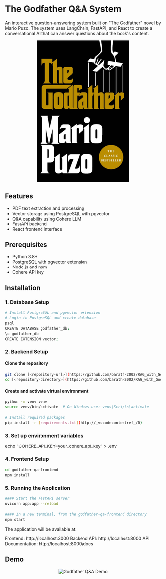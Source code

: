 # The Godfather Q&A System

An interactive question-answering system built on "The Godfather" novel by Mario Puzo. The system uses LangChain, FastAPI, and React to create a conversational AI that can answer questions about the book's content.

<div align="center">
  <img src="Cover.jpg" alt="The Godfather Book Cover" width="300"/>
</div>

## Features

- PDF text extraction and processing
- Vector storage using PostgreSQL with pgvector
- Q&A capability using Cohere LLM
- FastAPI backend
- React frontend interface

## Prerequisites

- Python 3.8+
- PostgreSQL with pgvector extension
- Node.js and npm
- Cohere API key

## Installation

### 1. Database Setup

```bash
# Install PostgreSQL and pgvector extension
# Login to PostgreSQL and create database
psql
CREATE DATABASE godfather_db;
\c godfather_db
CREATE EXTENSION vector;
```

### 2. Backend Setup

#### Clone the repository
```bash
git clone [<repository-url>](https://github.com/barath-2002/RAG_with_Godfather.git)
cd [<repository-directory>](https://github.com/barath-2002/RAG_with_Godfather.git)
```

#### Create and activate virtual environment
```bash
python -m venv venv
source venv/bin/activate  # On Windows use: venv\Scripts\activate

# Install required packages
pip install -r [requirements.txt](http://_vscodecontentref_/0)
```

### 3. Set up environment variables
echo "COHERE_API_KEY=your_cohere_api_key" > .env


### 4. Frontend Setup
```bash
cd godfather-qa-frontend
npm install
```


### 5. Running the Application
```bash
#### Start the FastAPI server
uvicorn app:app --reload

#### In a new terminal, from the godfather-qa-frontend directory
npm start
```

The application will be available at:

Frontend: http://localhost:3000
Backend API: http://localhost:8000
API Documentation: http://localhost:8000/docs

## Demo

<div align="center">
  <img src="Demo.gif" alt="Godfather Q&A Demo" width="800"/>
</div>
